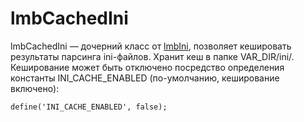 # lmbCachedIni
lmbCachedIni — дочерний класс от [lmbIni](./lmb_ini.md), позволяет кешировать результаты парсинга ini-файлов. Хранит кеш в папке VAR_DIR/ini/. Кеширование может быть отключено посредство определения константы INI_CACHE_ENABLED (по-умолчанию, кеширование включено):

    define('INI_CACHE_ENABLED', false);

